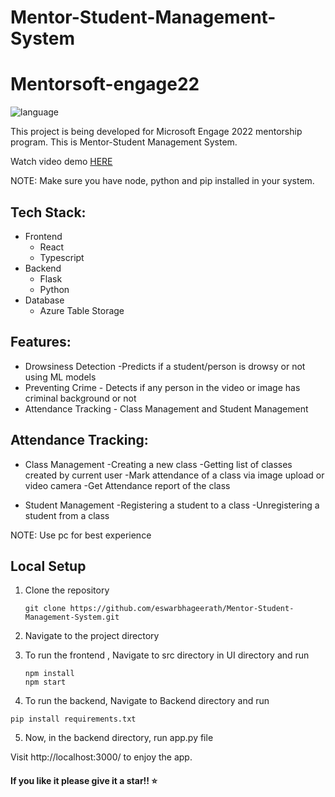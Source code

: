 # Mentor-Student-Management-System

# Mentorsoft-engage22

![language](https://img.shields.io/badge/-Microsoft%20Engage%2022-bluevoilet)

This project is being developed for Microsoft Engage 2022 mentorship program. This is Mentor-Student Management System.



Watch video demo <a href = "https://youtu.be/O8cgTMJJxcw" target = "_blank">HERE</a>

NOTE: Make sure you have node, python and pip installed in your system.

## Tech Stack:
  - Frontend
    - React 
    - Typescript
  - Backend
      - Flask
      - Python
  - Database
    - Azure Table Storage


## Features:
  - Drowsiness Detection -Predicts if a student/person is drowsy or not using ML models
  - Preventing Crime - Detects if any person in the video or image has criminal background or not
  - Attendance Tracking - Class Management and Student Management
  
## Attendance Tracking:
- Class Management
  -Creating a new class
  -Getting list of classes created by current user
  -Mark attendance of a class via image upload or video camera
  -Get Attendance report of the class

- Student Management
  -Registering a student to a class
  -Unregistering a student from a class  

NOTE: Use pc for best experience

## Local Setup
  1. Clone the repository

     ```
     git clone https://github.com/eswarbhageerath/Mentor-Student-Management-System.git
     
     ```
  2. Navigate to the project directory
  3. To run the frontend , Navigate to src directory in UI directory and run
     ```
     npm install
     npm start
     
     ```
  4. To run the backend, Navigate to Backend directory and run 
  ```
  pip install requirements.txt
  
  ```
  5. Now, in the backend directory, run app.py file

  
  Visit http://localhost:3000/ to enjoy the app.


#### If you like it please give it a star!! ⭐


